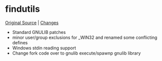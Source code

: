# findutils

[Original Source](https://www.gnu.org/software/findutils/) | [Changes](https://github.com/mitchcapper/findutils/compare/master...win32_enhancements)

- Standard GNULIB patches
- minor user/group exclusions  for _WIN32 and renamed some conflicting defines
- Windows stdin reading support
- Change fork code over to gnulib execute/spawnp gnulib library
